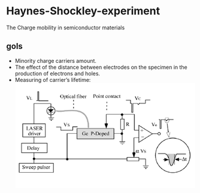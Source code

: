 # Haynes-Shockley-experiment
The Charge mobility in semiconductor materials
## gols
- Minority charge carriers amount.
- The effect of the distance between electrodes on the specimen in the production of
electrons and holes.
- Measuring of carrier’s lifetime: ![config](./image.jpg)
